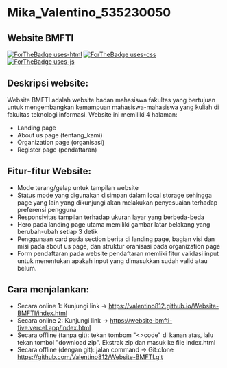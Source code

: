 # Mika_Valentino_535230050
## Website BMFTI

[![ForTheBadge uses-html](http://ForTheBadge.com/images/badges/uses-html.svg)](http://ForTheBadge.com) 
[![ForTheBadge uses-css](http://ForTheBadge.com/images/badges/uses-css.svg)](http://ForTheBadge.com)
[![ForTheBadge uses-js](http://ForTheBadge.com/images/badges/uses-js.svg)](http://ForTheBadge.com)

## Deskripsi website:
Website BMFTI adalah website badan mahasiswa fakultas yang bertujuan untuk mengembangkan kemampuan mahasiswa-mahasiswa yang kuliah di fakultas teknologi informasi. Website ini memiliki 4 halaman: 
- Landing page
- About us page (tentang_kami)
- Organization page (organisasi)
- Register page (pendaftaran)

## Fitur-fitur Website:

- Mode terang/gelap untuk tampilan website 
- Status mode yang digunakan disimpan dalam local storage sehingga page yang lain yang dikunjungi akan melakukan penyesuaian terhadap preferensi pengguna
- Responsivitas tampilan terhadap ukuran layar yang berbeda-beda
- Hero pada landing page utama memiliki gambar latar belakang yang berubah-ubah setiap 3 detik
- Penggunaan card pada section berita di landing page, bagian visi dan misi pada about us page, dan struktur oranisasi pada organization page
- Form pendaftaran pada website pendaftaran memliki fitur validasi input untuk menentukan apakah input yang dimasukkan sudah valid atau belum.

## Cara menjalankan:
- Secara online 1: Kunjungi link -> https://valentino812.github.io/Website-BMFTI/index.html
- Secara online 2: Kunjungi link -> https://website-bmfti-five.vercel.app/index.html
- Secara offline (tanpa git): tekan tombom "<>code" di kanan atas, lalu tekan tombol "download zip". Ekstrak zip dan masuk ke file index.html
- Secara offline (dengan git): jalan command -> Git:clone https://github.com/Valentino812/Website-BMFTI.git